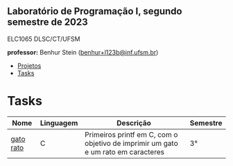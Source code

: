 
## Laboratório de Programação I, segundo semestre de 2023
ELC1065 DLSC/CT/UFSM

**professor:** Benhur Stein (benhur+l123b@inf.ufsm.br)

 * [Projetos]()
 * [Tasks]()

 # Tasks
| Nome | Linguagem | Descrição | Semestre |
| ---- | --------- | --------- | -------- |
| [gato rato](https://github.com/luizamanoelle/Faculdade-Projetos-e-Tasks/blob/main/classes/lab1/gato-rato) | C | Primeiros printf em C, com o objetivo de imprimir um gato e um rato em caracteres| 3° |


